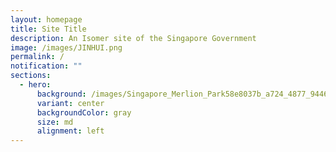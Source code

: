 ```yaml
---
layout: homepage
title: Site Title
description: An Isomer site of the Singapore Government
image: /images/JINHUI.png
permalink: /
notification: ""
sections:
  - hero:
      background: /images/Singapore_Merlion_Park58e8037b_a724_4877_9446_58bde1afaa4a.jpg
      variant: center
      backgroundColor: gray
      size: md
      alignment: left
---
```

